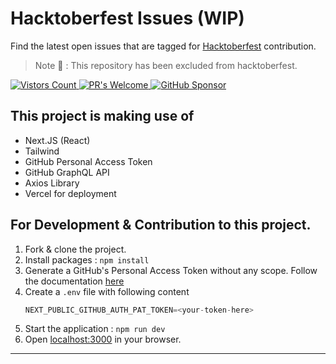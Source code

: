 # Hacktoberfest Issues (WIP)

Find the latest open issues that are tagged for [Hacktoberfest](https://hacktoberfest.com/) contribution.

> Note 🚨 : This repository has been excluded from hacktoberfest.

<a href="https://github.com/Aru-Ku/hacktoberfest-issues">
  <img src="https://visitor-badge.glitch.me/badge?page_id=aru-ku.hacktoberfest-issues" alt="Vistors Count">
</a>
<a href="https://github.com/Aru-Ku/hacktoberfest-issues/issues">
  <img src="https://img.shields.io/badge/PRs-welcome-brightgreen.svg?style=flat" alt="PR's Welcome">
</a>
<a href="https://github.com/sponsors/Aru-Ku">
  <img src="https://img.shields.io/badge/$-Sponser-ff69b4.svg?style=flat" alt="GitHub Sponsor">
</a>

## This project is making use of

- Next.JS (React)
- Tailwind
- GitHub Personal Access Token
- GitHub GraphQL API
- Axios Library
- Vercel for deployment

## For Development & Contribution to this project.

1.  Fork & clone the project.
2.  Install packages : `npm install`
3.  Generate a GitHub's Personal Access Token without any scope. Follow the documentation [here](https://docs.github.com/en/authentication/keeping-your-account-and-data-secure/creating-a-personal-access-token)
4.  Create a `.env` file with following content
    ```js
    NEXT_PUBLIC_GITHUB_AUTH_PAT_TOKEN=<your-token-here>
    ```
5.  Start the application : `npm run dev`
6.  Open [localhost:3000](http://localhost:3000) in your browser.

---
